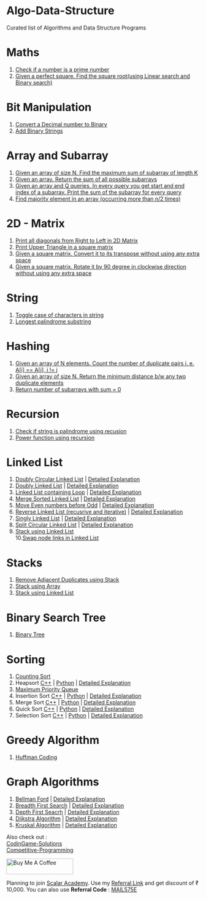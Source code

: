 # Algo-Data-Structure
Curated list of Algorithms and Data Structure Programs 

  # Maths
  1. [Check if a number is a prime number](https://github.com/programmercave0/Algo-Data-Structure/blob/master/Maths/check_prime.cpp)
  2. [Given a perfect square. Find the square root(using Linear search and Binary search)](https://github.com/programmercave0/Algo-Data-Structure/blob/master/Maths/find_sq_root.cpp)
  
  # Bit Manipulation
  1. [Convert a Decimal number to Binary](https://github.com/programmercave0/Algo-Data-Structure/blob/master/Bit_Manipulation/Decimal_to_binary.cpp)
  2. [Add Binary Strings](https://github.com/programmercave0/Algo-Data-Structure/blob/master/Bit_Manipulation/Add_binary_strings.cpp)

  # Array and Subarray
  1. [Given an array of size N. Find the maximum sum of subarray of length K](https://github.com/programmercave0/Algo-Data-Structure/blob/master/Array_and_Subarray/Max_sum_of_subarray_len_K.cpp)
  2. [Given an array. Return the sum of all possible subarrays](https://github.com/programmercave0/Algo-Data-Structure/blob/master/Array_and_Subarray/Sum_of_all_subarrays.cpp)
  3. [Given an array and Q queries. In every query you get start and end index of a subarray. Print the sum of the subarray for every query](https://github.com/programmercave0/Algo-Data-Structure/blob/master/Array_and_Subarray/Subarray_sum_for_queries.cpp)
  4. [Find majority element in an array (occurring more than n/2 times)](https://github.com/programmercave0/Algo-Data-Structure/blob/master/Array_and_Subarray/Majority_element.cpp)

  # 2D - Matrix
  1. [Print all diagonals from Right to Left in 2D Matrix](https://github.com/programmercave0/Algo-Data-Structure/blob/master/2D_Matrix/Print_RtoL_diagonals.cpp)
  2. [Print Upper Triangle in a square matrix](https://github.com/programmercave0/Algo-Data-Structure/blob/master/2D_Matrix/Print_upper_triangle.cpp)
  3. [Given a square matrix. Convert it to its transpose without using any extra space](https://github.com/programmercave0/Algo-Data-Structure/blob/master/2D_Matrix/transpose.cpp)
  4. [Given a square matrix. Rotate it by 90 degree in clockwise direction without using any extra space](https://github.com/programmercave0/Algo-Data-Structure/blob/master/2D_Matrix/Rotate_by_90.cpp)
  
  # String
  1. [Toggle case of characters in string](https://github.com/programmercave0/Algo-Data-Structure/blob/master/String/Toggle_case.cpp)
  2. [Longest palindrome substring](https://github.com/programmercave0/Algo-Data-Structure/blob/master/String/longest_substring_palindrome.cpp)

  # Hashing
  1. [Given an array of N elements. Count the number of duplicate pairs i. e. A[i] == A[j], i != j](https://github.com/programmercave0/Algo-Data-Structure/blob/master/Hashing/dup_pairs.cpp)
  2. [Given an array of size N. Return the minimum distance b/w any two duplicate elements](https://github.com/programmercave0/Algo-Data-Structure/blob/master/Hashing/min_dist_dup_pairs.cpp)
  3. [Return number of subarrays with sum = 0](https://github.com/programmercave0/Algo-Data-Structure/blob/master/Hashing/subarray_sum_0.cpp)
  
  # Recursion
  1. [Check if string is palindrome using recusion](https://github.com/programmercave0/Algo-Data-Structure/blob/master/Recusion/check_palin_recusion.cpp)
  2. [Power function using recursion](https://github.com/programmercave0/Algo-Data-Structure/blob/master/Recusion/Power_function.cpp)

  # Linked List
   1. [Doubly Circular Linked List](https://github.com/programmercave0/Algo-Data-Structure/blob/master/Linked_List/circulardll.cpp) | [Detailed Explanation](https://programmercave0.github.io//blog/2018/02/02/C++-Doubly-Circular-Linked-List-program)
   2. [Doubly Linked List](https://github.com/programmercave0/Algo-Data-Structure/blob/master/Linked_List/doublylinkedlist.cpp) | [Detailed Explanation](https://programmercave0.github.io//blog/2017/07/28/C++-Doubly-Linked-List-using-Template-(Data-Structure))
   3. [Linked List containing Loop](https://github.com/programmercave0/Algo-Data-Structure/blob/master/Linked_List/linkedlistwithloop.cpp) | [Detailed Explanation](https://programmercave0.github.io//blog/2018/01/20/C++-Linked-List-containing-Loop-(Floyd-Cycle-finding-Algorithm)-program)
   4. [Merge Sorted Linked List](https://github.com/programmercave0/Algo-Data-Structure/blob/master/Linked_List/mergesortedll.cpp) | [Detailed Explanation](https://programmercave0.github.io//blog/2018/02/06/C++-Merge-two-sorted-Linked-List-(in-place))
   5. [Move Even numbers before Odd](https://github.com/programmercave0/Algo-Data-Structure/blob/master/Linked_List/moveevenbeforodd.cpp) | [Detailed Explanation](https://programmercave0.github.io//blog/2018/02/08/C++-Move-all-Even-numbers-before-Odd-numbers-in-Singly-Linked-List-(Using-STL))
   6. [Reverse Linked List (recusrive and iterative)](https://github.com/programmercave0/Algo-Data-Structure/blob/master/Linked_List/reverse_ll.cpp) | [Detailed Explanation](https://programmercave0.github.io//blog/2018/01/23/C++-Reverse-the-Linked-List-(Iterative-Method)-program)
   7. [Singly Linked List](https://github.com/programmercave0/Algo-Data-Structure/blob/master/Linked_List/singly_ll.cpp) | [Detailed Explanation](https://programmercave0.github.io//blog/2017/07/27/C++-Singly-Linked-List-using-Template-(Data-Structure))
   8. [Split Circular Linked List](https://github.com/programmercave0/Algo-Data-Structure/blob/master/Linked_List/split_circular_ll.cpp) | [Detailed Explanation](https://programmercave0.github.io//blog/2018/02/04/C++-Split-Singly-Circular-Linked-List-program)
   9. [Stack using Linked List](https://github.com/programmercave0/Algo-Data-Structure/blob/master/Linked_List/stack_using_ll.cpp)<br/>
  10.[Swap node links in Linked List](https://github.com/programmercave0/Algo-Data-Structure/blob/master/Linked_List/swap_node_links_ll.cpp)
  
  # Stacks
   1. [Remove Adjacent Duplicates using Stack](https://github.com/thakurabhi/Algo-Data-Structure/blob/master/Remove%20Adjacent%20Duplicates%20using%20Stack/C%2B%2B/deleteDuplicate.cpp)
   2. [Stack using Array](https://github.com/thakurabhi/Algo-Data-Structure/blob/master/Stack%20using%20Array/C%2B%2B/stackusingarray.cpp)
   3. [Stack using Linked List](https://github.com/thakurabhi/Algo-Data-Structure/blob/master/Stack%20using%20Linked%20List/C%2B%2B/stackusingll.cpp)

  # Binary Search Tree
   1. [Binary Tree](https://github.com/thakurabhi/Algo-Data-Structure/blob/master/Binary%20Tree/C%2B%2B/binarytree.cpp)
   
  # Sorting
   1. [Counting Sort](https://github.com/thakurabhi/Algo-Data-Structure/blob/master/Counting%20Sort/C%2B%2B/countingsort.cpp)
   2.  Heapsort [C++](https://github.com/thakurabhi/Algo-Data-Structure/blob/master/Heapsort/C%2B%2B/heapsort.cpp) | [Python](https://github.com/thakurabhi/Algo-Data-Structure/blob/master/Heapsort/heapSort.py) | [Detailed Explanation](https://programmercave0.github.io/blog/2017/07/15/C++-Implementation-of-Heapsort-(Sorting))
   3. [Maximum Priority Queue](https://github.com/thakurabhi/Algo-Data-Structure/blob/master/Maximum%20Priority%20Queue/C%2B%2B/maxpriorityqueue.cpp)
   4. Insertion Sort [C++](https://github.com/thakurabhi/Algo-Data-Structure/blob/master/Insertion%20Sort/C%2B%2B/insertionsort.cpp) | [Python](https://github.com/thakurabhi/Algo-Data-Structure/blob/master/Insertion%20Sort/insertionSort.py) | [Detailed Explanation](https://programmercave0.github.io/blog/2017/08/20/C++-Insertion-Sort-using-STL-(Sorting))
   5. Merge Sort [C++](https://github.com/thakurabhi/Algo-Data-Structure/blob/master/Merge%20Sort/C%2B%2B/mergesort.cpp) | [Python](https://github.com/thakurabhi/Algo-Data-Structure/blob/master/Merge%20Sort/mergeSort.py) | [Detailed Explanation](https://programmercave0.github.io/blog/2017/08/24/C++-Implementation-of-Merge-Sort)
   6. Quick Sort [C++](https://github.com/thakurabhi/Algo-Data-Structure/blob/master/Quick%20Sort/C%2B%2B/quicksort.cpp) | [Python](https://github.com/thakurabhi/Algo-Data-Structure/blob/master/Quick%20Sort/quickSort.py) | [Detailed Explanation](https://programmercave0.github.io/blog/2017/07/16/C++-Implementation-of-Quicksort-(Sorting))
   7. Selection Sort [C++](https://github.com/thakurabhi/Algo-Data-Structure/blob/master/Selection%20Sort/C%2B%2B/selectionsort.cpp) | [Python](https://github.com/thakurabhi/Algo-Data-Structure/blob/master/Selection%20Sort/selectionSort.py) | [Detailed Explanation](https://programmercave0.github.io/blog/2017/08/29/C++-Selection-sort-using-STL)
   
  # Greedy Algorithm
   1. [Huffman Coding](https://github.com/thakurabhi/Algo-Data-Structure/blob/master/Huffman%20Coding/C%2B%2B/Huffman.cpp)
   
  # Graph Algorithms
   1. [Bellman Ford](https://github.com/thakurabhi/Algo-Data-Structure/blob/master/Bellman%20Ford/C%2B%2B/bellmanford.cpp) | [Detailed Explanation](https://programmercave0.github.io/blog/2018/03/11/C++-Bellman-Ford-Algorithm-using-STL)
   2. [Breadth First Search](https://github.com/thakurabhi/Algo-Data-Structure/tree/master/Breadth%20First%20Search/C%2B%2B) | [Detailed Explanation](https://programmercave0.github.io//blog/2018/03/06/C++-Breadth-First-Search-using-Adjacency-List)
   3. [Depth First Seacrh](https://github.com/thakurabhi/Algo-Data-Structure/tree/master/Depth%20First%20Seacrh/C%2B%2B) | [Detailed Explanation](https://programmercave0.github.io/blog/2018/03/05/C++-Depth-First-Search-using-Adjacency-List)
   4. [Dijkstra Algorithm](https://github.com/thakurabhi/Algo-Data-Structure/blob/master/Dijkstra%20Algorithm/C%2B%2B/dijkstra.cpp) | [Detailed Explanation](https://programmercave0.github.io/blog/2018/03/14/C++-Dijkstra's-Algorithm-using-STL)
   5. [Kruskal Algorithm](https://github.com/thakurabhi/Algo-Data-Structure/blob/master/Kruskal%20Algorithm/C%2B%2B/kruskal.cpp) | [Detailed Explanation](https://programmercave0.github.io//blog/2019/11/18/Kruskal's-Algorithm-Minimum-Spanning-Tree)
   
Also check out : \
[CodinGame-Solutions](https://github.com/programmercave0/CodinGame-Solutions) \
[Competitive-Programming](https://github.com/programmercave0/Competitive-Programming)

<a href="https://www.buymeacoffee.com/botman1001" target="_blank"><img src="https://cdn.buymeacoffee.com/buttons/v2/default-violet.png" alt="Buy Me A Coffee" height="41" width="174" ></a>
   
Planning to join [Scalar Academy](https://www.scaler.com/academy/). Use my [Referral Link](https://www.scaler.com?unlock_code=MAIL575E) and get discount of ₹ 10,000. You can also use **Referral Code** : [MAIL575E](https://www.scaler.com?unlock_code=MAIL575E)
   
